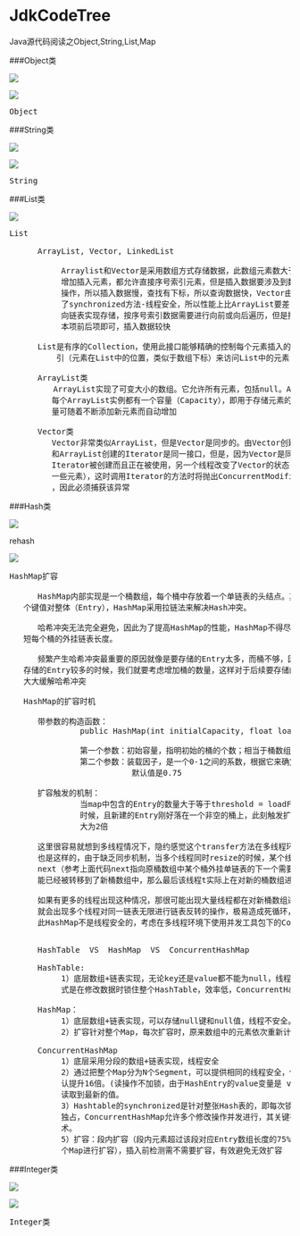 # JdkCodeTree
Java源代码阅读之Object,String,List,Map

###Object类

![](https://i.imgur.com/RI5eo02.png)

![](https://i.imgur.com/yS7vOOi.png)

<pre>
Object
</pre>

###String类

![](https://i.imgur.com/6mncKyx.png)

![](https://i.imgur.com/8OJsns1.png)

<pre>
String
</pre>

###List类

![](https://i.imgur.com/7A82kyn.png)

<pre>
List

      ArrayList, Vector, LinkedList

           Arraylist和Vector是采用数组方式存储数据，此数组元素数大于实际存储的数据以便
           增加插入元素，都允许直接序号索引元素，但是插入数据要涉及到数组元素移动等内存
           操作，所以插入数据慢，查找有下标，所以查询数据快，Vector由于使用
           了synchronized方法-线程安全，所以性能上比ArrayList要差，LinkedList使用双
           向链表实现存储，按序号索引数据需要进行向前或向后遍历，但是插入数据时只需要记录
           本项前后项即可，插入数据较快

      List是有序的Collection，使用此接口能够精确的控制每个元素插入的位置。用户能够使用索
          引（元素在List中的位置，类似于数组下标）来访问List中的元素，这类似于Java的数组

      ArrayList类
　　      ArrayList实现了可变大小的数组。它允许所有元素，包括null。ArrayList没有同步，
         每个ArrayList实例都有一个容量（Capacity），即用于存储元素的数组的大小。这个容
         量可随着不断添加新元素而自动增加

      Vector类
         Vector非常类似ArrayList，但是Vector是同步的。由Vector创建的Iterator，虽然
         和ArrayList创建的Iterator是同一接口，但是，因为Vector是同步的，当一个
         Iterator被创建而且正在被使用，另一个线程改变了Vector的状态（例如，添加或删除了
         一些元素），这时调用Iterator的方法时将抛出ConcurrentModificationException
         ，因此必须捕获该异常
</pre>

###Hash类

![](https://i.imgur.com/T0laCEh.png)

rehash

![](https://i.imgur.com/4XeBYiV.png)

<pre>
HashMap扩容

      HashMap内部实现是一个桶数组，每个桶中存放着一个单链表的头结点。其中每个节点存储的是一
   个键值对整体（Entry），HashMap采用拉链法来解决Hash冲突。

      哈希冲突无法完全避免，因此为了提高HashMap的性能，HashMap不得尽量缓解哈希冲突以缩
   短每个桶的外挂链表长度。

      频繁产生哈希冲突最重要的原因就像是要存储的Entry太多，而桶不够，因此，当HashMap中的
   存储的Entry较多的时候，我们就要考虑增加桶的数量，这样对于后续要存储的Entry来讲，就会
   大大缓解哈希冲突

   HashMap的扩容时机

      带参数的构造函数：
               public HashMap(int initialCapacity, float loadFactor) 
                 
               第一个参数：初始容量，指明初始的桶的个数；相当于桶数组的大小。
               第二个参数：装载因子，是一个0-1之间的系数，根据它来确定需要扩容的阈值，
                          默认值是0.75

      扩容触发的机制：
               当map中包含的Entry的数量大于等于threshold = loadFactor * capacity的
               时候，且新建的Entry刚好落在一个非空的桶上，此刻触发扩容机制，将其容量扩
               大为2倍

      这里很容易就想到多线程情况下，隐约感觉这个transfer方法在多线程环境下会乱套。事实上
      也是这样的，由于缺乏同步机制，当多个线程同时resize的时候，某个线程t所持有的引用
      next（参考上面代码next指向原桶数组中某个桶外挂单链表的下一个需要转移的Entry），可
      能已经被转移到了新桶数组中，那么最后该线程t实际上在对新的桶数组进行transfer操作。

      如果有更多的线程出现这种情况，那很可能出现大量线程都在对新桶数组进行transfer，那么
      就会出现多个线程对同一链表无限进行链表反转的操作，极易造成死循环，数据丢失等等，因
      此HashMap不是线程安全的，考虑在多线程环境下使用并发工具包下的ConcurrentHashMap


      HashTable  VS  HashMap  VS  ConcurrentHashMap

      HashTable:
           1）底层数组+链表实现，无论key还是value都不能为null，线程安全，实现线程安全的方
           式是在修改数据时锁住整个HashTable，效率低，ConcurrentHashMap做了相关优化。

      HashMap：
           1）底层数组+链表实现，可以存储null键和null值，线程不安全。
           2）扩容针对整个Map，每次扩容时，原来数组中的元素依次重新计算存放位置，并重新插

      ConcurrentHashMap
           1）底层采用分段的数组+链表实现，线程安全
           2）通过把整个Map分为N个Segment，可以提供相同的线程安全，但是效率提升N倍，默
           认提升16倍。(读操作不加锁，由于HashEntry的value变量是 volatile的，也能保证
           读取到最新的值。
           3）Hashtable的synchronized是针对整张Hash表的，即每次锁住整张表让线程
           独占，ConcurrentHashMap允许多个修改操作并发进行，其关键在于使用了锁分离技
           术。
           5）扩容：段内扩容（段内元素超过该段对应Entry数组长度的75%触发扩容，不会对整
           个Map进行扩容），插入前检测需不需要扩容，有效避免无效扩容
</pre>

###Integer类

![](https://i.imgur.com/lfr5cXw.png)

![](https://i.imgur.com/EUvQder.png)

<pre>
Integer类
</pre>